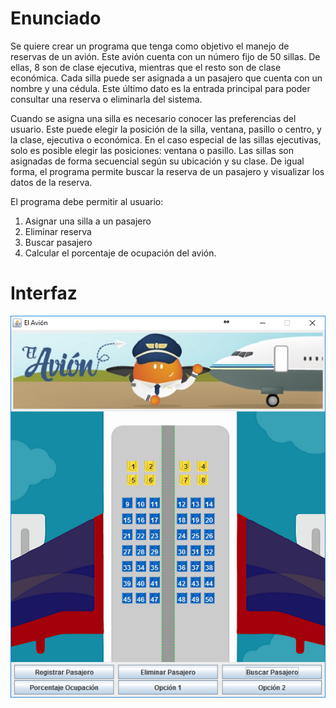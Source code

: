 # Enunciado
Se quiere crear un programa que tenga como objetivo el manejo de reservas de un avión. Este avión cuenta con un número
fijo de 50 sillas. De ellas, 8 son de clase ejecutiva, mientras que el resto son de clase económica. Cada silla puede 
ser asignada a un pasajero que cuenta con un nombre y una cédula. Este último dato es la entrada principal para poder 
consultar una reserva o eliminarla del sistema.

Cuando se asigna una silla es necesario conocer las preferencias del usuario. Este puede elegir la posición de la silla,
ventana, pasillo o centro, y la clase, ejecutiva o económica. En el caso especial de las sillas ejecutivas, solo es
posible elegir las posiciones: ventana o pasillo. Las sillas son asignadas de forma secuencial según su ubicación y su
clase. De igual forma, el programa permite buscar la reserva de un pasajero y visualizar los datos de la reserva.

El programa debe permitir al usuario:

1. Asignar una silla a un pasajero
2. Eliminar reserva
3. Buscar pasajero
4. Calcular el porcentaje de ocupación del avión.


# Interfaz
![Avión](data/imagenes/n3-avion.png)